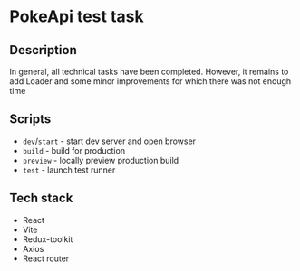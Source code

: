 # PokeApi test task

## Description
In general, all technical tasks have been completed.
However, it remains to add Loader and some minor improvements for which there was not enough time
## Scripts

- `dev`/`start` - start dev server and open browser
- `build` - build for production
- `preview` - locally preview production build
- `test` - launch test runner

## Tech stack
- React
- Vite
- Redux-toolkit
- Axios
- React router
